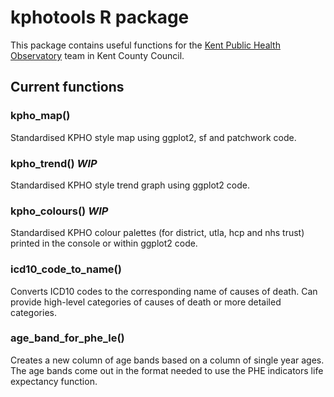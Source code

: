 # kphotools R package
This package contains useful functions for the [Kent Public Health Observatory](https://www.kpho.org.uk/) team in Kent County Council.

## Current functions
### kpho_map()  
Standardised KPHO style map using ggplot2, sf and patchwork code.
### kpho_trend() ***WIP***  
Standardised KPHO style trend graph using ggplot2 code.
### kpho_colours() ***WIP***  
Standardised KPHO colour palettes (for district, utla, hcp and nhs trust) printed in the console or within ggplot2 code.  
### icd10_code_to_name()  
Converts ICD10 codes to the corresponding name of causes of death. Can provide high-level categories of causes of death or more detailed categories.  
### age_band_for_phe_le()  
Creates a new column of age bands based on a column of single year ages. The age bands come out in the format needed to use the PHE indicators life expectancy function. 

